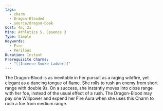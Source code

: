 ```yaml
---
tags:
  - charm
  - Dragon-Blooded
  - source/dragon-book
Cost: 4m, 2i
Mins: Athletics 5, Essence 3
Type: Simple
Keywords:
  - Fire
  - Perilous
Duration: Instant
Prerequisite Charms:
  - "[[Incense Smoke Ladder]]"
---
```

The Dragon-Blood is as inevitable in her pursuit as a raging wildfire, yet elegant as a dancing tongue of flame. She rolls to rush an enemy from short range with double 9s. On a success, she instantly moves into close range with her foe, instead of the usual effect of a rush. The Dragon-Blood may pay one Willpower and expend her Fire Aura when she uses this Charm to rush a foe from medium range.